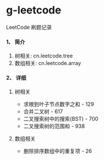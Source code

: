# g-leetcode
LeetCode 刷题记录

#### 1、 简介
1. 树相关: cn.leetcode.tree
2. 数组相关: cn.leetcode.array

#### 2、 详细
1. 树相关
    - 求根到叶子节点数字之和 - 129
    - 合并二叉树 - 617
    - 二叉搜索树中的搜索(BST) - 700
    - 二叉搜索树的范围和 - 938

2. 数组相关
    - 删除排序数组中的重复项 - 26
    